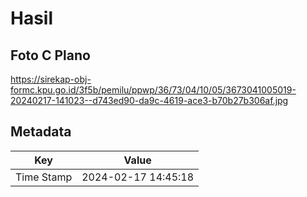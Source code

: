 # Hasil

## Foto C Plano

https://sirekap-obj-formc.kpu.go.id/3f5b/pemilu/ppwp/36/73/04/10/05/3673041005019-20240217-141023--d743ed90-da9c-4619-ace3-b70b27b306af.jpg


## Metadata

| Key        | Value               |
| ---------- | ------------------- |
| Time Stamp | 2024-02-17 14:45:18 |



